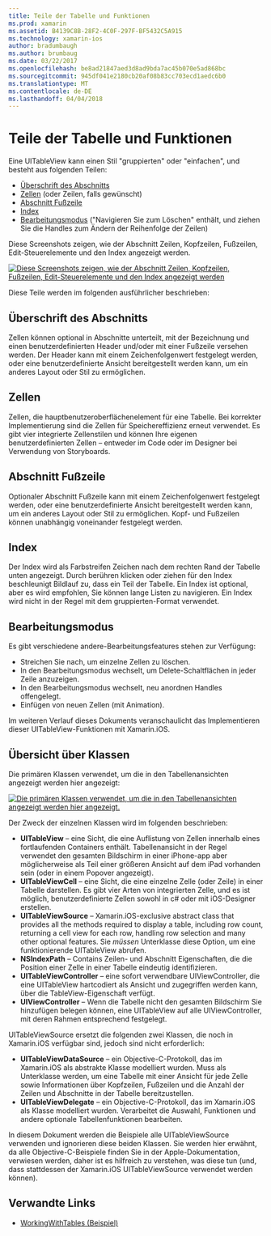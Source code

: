 ```yaml
---
title: Teile der Tabelle und Funktionen
ms.prod: xamarin
ms.assetid: B4139C8B-28F2-4C0F-297F-BF5432C5A915
ms.technology: xamarin-ios
author: bradumbaugh
ms.author: brumbaug
ms.date: 03/22/2017
ms.openlocfilehash: be8ad21847aed3d8ad9bda7ac45b070e5ad868bc
ms.sourcegitcommit: 945df041e2180cb20af08b83cc703ecd1aedc6b0
ms.translationtype: MT
ms.contentlocale: de-DE
ms.lasthandoff: 04/04/2018
---
```

# <a name="table-parts-and-functionality"></a>Teile der Tabelle und Funktionen

Eine UITableView kann einen Stil "gruppierten" oder "einfachen", und besteht aus folgenden Teilen:

-  [Überschrift des Abschnitts](#Section_Header)
-  [Zellen](#Cells) (oder Zeilen, falls gewünscht)
-  [Abschnitt Fußzeile](#Section_Footer)
-  [Index](#Index)
-  [Bearbeitungsmodus](#Edit_Features) ("Navigieren Sie zum Löschen" enthält, und ziehen Sie die Handles zum Ändern der Reihenfolge der Zeilen) 

Diese Screenshots zeigen, wie der Abschnitt Zeilen, Kopfzeilen, Fußzeilen, Edit-Steuerelemente und den Index angezeigt werden.

 [![](table-parts-and-functionality-images/image1a.png "Diese Screenshots zeigen, wie der Abschnitt Zeilen, Kopfzeilen, Fußzeilen, Edit-Steuerelemente und den Index angezeigt werden")](table-parts-and-functionality-images/image1a.png#lightbox)

Diese Teile werden im folgenden ausführlicher beschrieben:

<a name="Section_Header" />

## <a name="section-header"></a>Überschrift des Abschnitts

Zellen können optional in Abschnitte unterteilt, mit der Bezeichnung und einen benutzerdefinierten Header und/oder mit einer Fußzeile versehen werden. Der Header kann mit einem Zeichenfolgenwert festgelegt werden, oder eine benutzerdefinierte Ansicht bereitgestellt werden kann, um ein anderes Layout oder Stil zu ermöglichen.

<a name="Cells" />

## <a name="cells"></a>Zellen

Zellen, die hauptbenutzeroberflächenelement für eine Tabelle. Bei korrekter Implementierung sind die Zellen für Speichereffizienz erneut verwendet. Es gibt vier integrierte Zellenstilen und können Ihre eigenen benutzerdefinierten Zellen – entweder im Code oder im Designer bei Verwendung von Storyboards.

<a name="Section_Footer"/>

## <a name="section-footer"></a>Abschnitt Fußzeile

Optionaler Abschnitt Fußzeile kann mit einem Zeichenfolgenwert festgelegt werden, oder eine benutzerdefinierte Ansicht bereitgestellt werden kann, um ein anderes Layout oder Stil zu ermöglichen. Kopf- und Fußzeilen können unabhängig voneinander festgelegt werden.

<a name="Index" />

## <a name="index"></a>Index

Der Index wird als Farbstreifen Zeichen nach dem rechten Rand der Tabelle unten angezeigt.
Durch berühren klicken oder ziehen für den Index beschleunigt Bildlauf zu, dass ein Teil der Tabelle. Ein Index ist optional, aber es wird empfohlen, Sie können lange Listen zu navigieren. Ein Index wird nicht in der Regel mit dem gruppierten-Format verwendet.

<a name="Edit_Features" />

## <a name="editing-mode"></a>Bearbeitungsmodus

Es gibt verschiedene andere-Bearbeitungsfeatures stehen zur Verfügung:

- Streichen Sie nach, um einzelne Zellen zu löschen.
- In den Bearbeitungsmodus wechselt, um Delete-Schaltflächen in jeder Zeile anzuzeigen. 
- In den Bearbeitungsmodus wechselt, neu anordnen Handles offengelegt. 
- Einfügen von neuen Zellen (mit Animation).

Im weiteren Verlauf dieses Dokuments veranschaulicht das Implementieren dieser UITableView-Funktionen mit Xamarin.iOS.


## <a name="classes-overview"></a>Übersicht über Klassen

Die primären Klassen verwendet, um die in den Tabellenansichten angezeigt werden hier angezeigt:

[![](table-parts-and-functionality-images/classdiagram.png "Die primären Klassen verwendet, um die in den Tabellenansichten angezeigt werden hier angezeigt.")](table-parts-and-functionality-images/classdiagram.png#lightbox)

Der Zweck der einzelnen Klassen wird im folgenden beschrieben:

- **UITableView** – eine Sicht, die eine Auflistung von Zellen innerhalb eines fortlaufenden Containers enthält. Tabellenansicht in der Regel verwendet den gesamten Bildschirm in einer iPhone-app aber möglicherweise als Teil einer größeren Ansicht auf dem iPad vorhanden sein (oder in einem Popover angezeigt). 
- **UITableViewCell** – eine Sicht, die eine einzelne Zelle (oder Zeile) in einer Tabelle darstellen. Es gibt vier Arten von integrierten Zelle, und es ist möglich, benutzerdefinierte Zellen sowohl in c# oder mit iOS-Designer erstellen. 
- **UITableViewSource** – Xamarin.iOS-exclusive abstract class that provides all the methods required to display a table, including row count, returning a cell view for each row, handling row selection and many other optional features. Sie *müssen* Unterklasse diese Option, um eine funktionierende UITableView abrufen. 
- **NSIndexPath** – Contains Zeilen- und Abschnitt Eigenschaften, die die Position einer Zelle in einer Tabelle eindeutig identifizieren. 
- **UITableViewController** – eine sofort verwendbare UIViewController, die eine UITableView hartcodiert als Ansicht und zugegriffen werden kann, über die TableView-Eigenschaft verfügt. 
- **UIViewController** – Wenn die Tabelle nicht den gesamten Bildschirm Sie hinzufügen belegen können, eine UITableView auf alle UIViewController, mit deren Rahmen entsprechend festgelegt. 

UITableViewSource ersetzt die folgenden zwei Klassen, die noch in Xamarin.iOS verfügbar sind, jedoch sind nicht erforderlich:

- **UITableViewDataSource** – ein Objective-C-Protokoll, das im Xamarin.iOS als abstrakte Klasse modelliert wurden. Muss als Unterklasse werden, um eine Tabelle mit einer Ansicht für jede Zelle sowie Informationen über Kopfzeilen, Fußzeilen und die Anzahl der Zeilen und Abschnitte in der Tabelle bereitzustellen. 
- **UITableViewDelegate** – ein Objective-C-Protokoll, das im Xamarin.iOS als Klasse modelliert wurden. Verarbeitet die Auswahl, Funktionen und andere optionale Tabellenfunktionen bearbeiten. 

In diesem Dokument werden die Beispiele alle UITableViewSource verwenden und ignorieren diese beiden Klassen. Sie werden hier erwähnt, da alle Objective-C-Beispiele finden Sie in der Apple-Dokumentation, verwiesen werden, daher ist es hilfreich zu verstehen, was diese tun (und, dass stattdessen der Xamarin.iOS UITableViewSource verwendet werden können).

## <a name="related-links"></a>Verwandte Links

- [WorkingWithTables (Beispiel)](https://developer.xamarin.com/samples/monotouch/WorkingWithTables)
